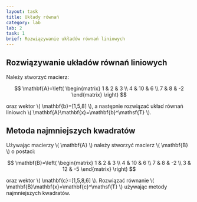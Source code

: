 ```yaml
---
layout: task
title: Układy równań
category: lab
lab: 2
task: 1
brief: Rozwiązywanie układów równań liniowych
---
```


## Rozwiązywanie układów równań liniowych

Należy stworzyć macierz:

$$
\mathbf{A}=\left( \begin{matrix}
1 & 2 & 3 \\
4 & 10 & 6 \\
7 & 8 & -2
\end{matrix} \right)
$$

oraz wektor \\( \mathbf{b}=[1,5,8] \\), a następnie rozwiązać układ równań liniowch \\( \mathbf{A}\mathbf{x}=\mathbf{b}^\mathsf{T} \\).

## Metoda najmniejszych kwadratów

Używając macierzy \\( \mathbf{A} \\) należy stworzyć macierz \\( \mathbf{B} \\) o postaci:

$$
\mathbf{B}=\left( \begin{matrix}
1 & 2 & 3 \\
4 & 10 & 6 \\
7 & 8 & -2 \\
3 & 12 & -5
\end{matrix} \right)
$$

oraz wektor \\( \mathbf{c}=[1,5,8,6] \\). Rozwiązać równanie \\( \mathbf{B}\mathbf{x}=\mathbf{c}^\mathsf{T} \\) używając metody najmniejszych kwadratów.


